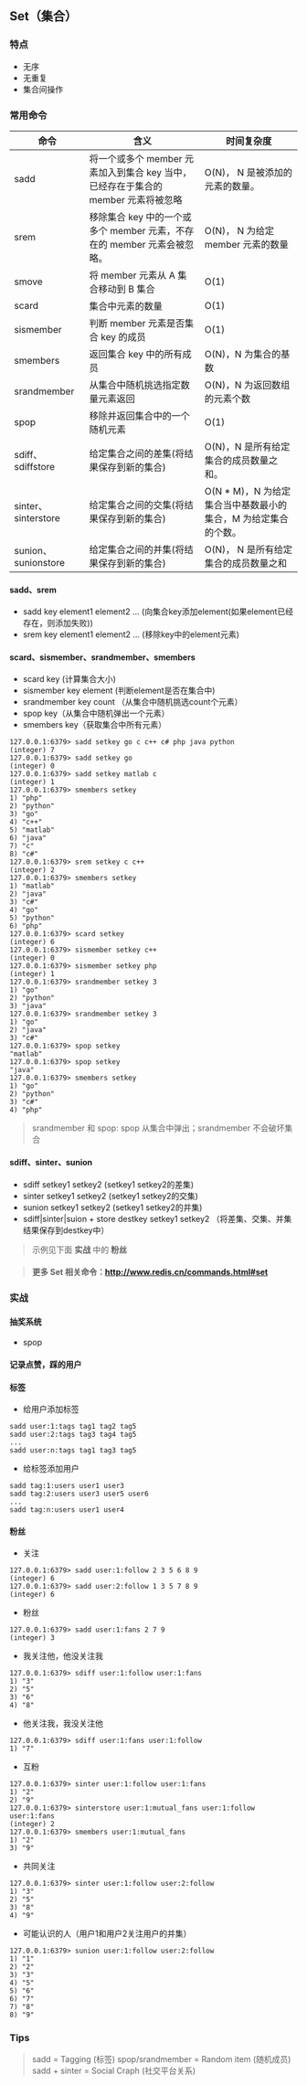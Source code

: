 ## Set（集合）

### 特点
* 无序
* 无重复
* 集合间操作

### 常用命令

命令|含义|时间复杂度
-|-|-
sadd|将一个或多个 member 元素加入到集合 key 当中，已经存在于集合的 member 元素将被忽略|O(N)， N 是被添加的元素的数量。
srem|移除集合 key 中的一个或多个 member 元素，不存在的 member 元素会被忽略。|O(N)， N 为给定 member 元素的数量
smove|将 member 元素从 A 集合移动到 B 集合|O(1)
scard|集合中元素的数量|O(1)
sismember|判断 member 元素是否集合 key 的成员|O(1)
smembers|返回集合 key 中的所有成员|O(N)，N 为集合的基数
srandmember|从集合中随机挑选指定数量元素返回|O(N)，N 为返回数组的元素个数
spop|移除并返回集合中的一个随机元素|O(1)
sdiff、sdiffstore|给定集合之间的差集(将结果保存到新的集合)|O(N)，N 是所有给定集合的成员数量之和。
sinter、sinterstore|给定集合之间的交集(将结果保存到新的集合)|O(N * M)，N 为给定集合当中基数最小的集合，M 为给定集合的个数。
sunion、sunionstore|给定集合之间的并集(将结果保存到新的集合)|O(N)， N 是所有给定集合的成员数量之和

#### sadd、srem
* sadd key element1 element2 ... (向集合key添加element(如果element已经存在，则添加失败))
* srem key element1 element2 ... (移除key中的element元素)

#### scard、sismember、srandmember、smembers
* scard key (计算集合大小)
* sismember key element (判断element是否在集合中)
* srandmember key count （从集合中随机挑选count个元素）
* spop key（从集合中随机弹出一个元素）
* smembers key（获取集合中所有元素）

```
127.0.0.1:6379> sadd setkey go c c++ c# php java python
(integer) 7
127.0.0.1:6379> sadd setkey go
(integer) 0
127.0.0.1:6379> sadd setkey matlab c
(integer) 1
127.0.0.1:6379> smembers setkey
1) "php"
2) "python"
3) "go"
4) "c++"
5) "matlab"
6) "java"
7) "c"
8) "c#"
127.0.0.1:6379> srem setkey c c++
(integer) 2
127.0.0.1:6379> smembers setkey
1) "matlab"
2) "java"
3) "c#"
4) "go"
5) "python"
6) "php"
127.0.0.1:6379> scard setkey
(integer) 6
127.0.0.1:6379> sismember setkey c++
(integer) 0
127.0.0.1:6379> sismember setkey php
(integer) 1
127.0.0.1:6379> srandmember setkey 3
1) "go"
2) "python"
3) "java"
127.0.0.1:6379> srandmember setkey 3
1) "go"
2) "java"
3) "c#"
127.0.0.1:6379> spop setkey
"matlab"
127.0.0.1:6379> spop setkey
"java"
127.0.0.1:6379> smembers setkey
1) "go"
2) "python"
3) "c#"
4) "php"
```
> srandmember 和 spop: spop 从集合中弹出；srandmember 不会破坏集合

#### sdiff、sinter、sunion
* sdiff setkey1 setkey2 (setkey1 setkey2的差集)
* sinter setkey1 setkey2 (setkey1 setkey2的交集)
* sunion setkey1 setkey2 (setkey1 setkey2的并集)
* sdiff|sinter|suion + store destkey setkey1 setkey2 （将差集、交集、并集结果保存到destkey中）

> 示例见下面 **实战** 中的 **粉丝**

> #### 更多 Set 相关命令：http://www.redis.cn/commands.html#set

### 实战
#### 抽奖系统
* spop
#### 记录点赞，踩的用户
#### 标签
* 给用户添加标签
```
sadd user:1:tags tag1 tag2 tag5
sadd user:2:tags tag3 tag4 tag5
...
sadd user:n:tags tag1 tag3 tag5
```
* 给标签添加用户
```
sadd tag:1:users user1 user3
sadd tag:2:users user3 user5 user6
...
sadd tag:n:users user1 user4
```
#### 粉丝
* 关注
```
127.0.0.1:6379> sadd user:1:follow 2 3 5 6 8 9
(integer) 6
127.0.0.1:6379> sadd user:2:follow 1 3 5 7 8 9
(integer) 6
```
* 粉丝
```
127.0.0.1:6379> sadd user:1:fans 2 7 9
(integer) 3
```
* 我关注他，他没关注我
```
127.0.0.1:6379> sdiff user:1:follow user:1:fans
1) "3"
2) "5"
3) "6"
4) "8"
```
* 他关注我，我没关注他
```
127.0.0.1:6379> sdiff user:1:fans user:1:follow
1) "7"
```
* 互粉
```
127.0.0.1:6379> sinter user:1:follow user:1:fans
1) "2"
2) "9"
127.0.0.1:6379> sinterstore user:1:mutual_fans user:1:follow user:1:fans
(integer) 2
127.0.0.1:6379> smembers user:1:mutual_fans
1) "2"
3) "9"
```
* 共同关注
```
127.0.0.1:6379> sinter user:1:follow user:2:follow
1) "3"
2) "5"
3) "8"
4) "9"
```
* 可能认识的人（用户1和用户2关注用户的并集）
```
127.0.0.1:6379> sunion user:1:follow user:2:follow
1) "1"
2) "2"
3) "3"
4) "5"
5) "6"
6) "7"
7) "8"
8) "9"
```
### Tips
> sadd = Tagging (标签)
> spop/srandmember = Random item (随机成员)
> sadd + sinter = Social Craph (社交平台关系)